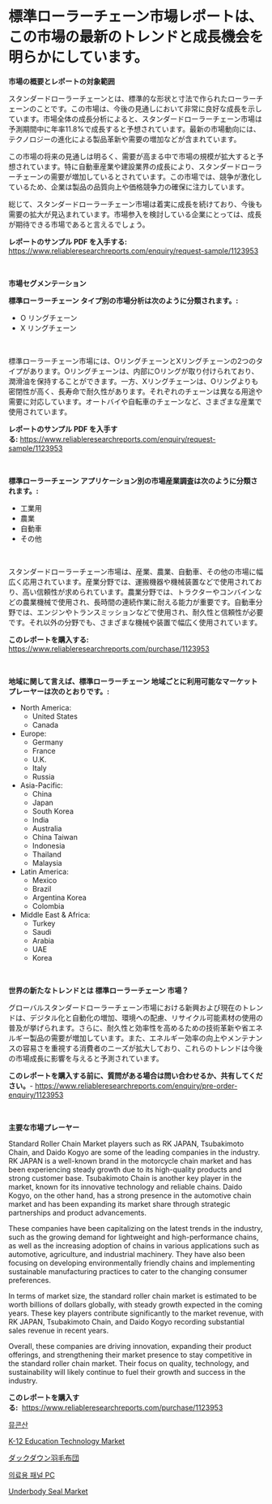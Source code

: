 <p><h1>標準ローラーチェーン市場レポートは、この市場の最新のトレンドと成長機会を明らかにしています。</h1></p><p><strong>市場の概要とレポートの対象範囲</strong></p>
<p><p>スタンダードローラーチェーンとは、標準的な形状と寸法で作られたローラーチェーンのことです。この市場は、今後の見通しにおいて非常に良好な成長を示しています。市場全体の成長分析によると、スタンダードローラーチェーン市場は予測期間中に年率11.8%で成長すると予想されています。最新の市場動向には、テクノロジーの進化による製品革新や需要の増加などが含まれています。</p><p>この市場の将来の見通しは明るく、需要が高まる中で市場の規模が拡大すると予想されています。特に自動車産業や建設業界の成長により、スタンダードローラーチェーンの需要が増加しているとされています。この市場では、競争が激化しているため、企業は製品の品質向上や価格競争力の確保に注力しています。</p><p>総じて、スタンダードローラーチェーン市場は着実に成長を続けており、今後も需要の拡大が見込まれています。市場参入を検討している企業にとっては、成長が期待できる市場であると言えるでしょう。</p></p>
<p><strong>レポートのサンプル PDF を入手する:</strong> <a href="https://www.reliableresearchreports.com/enquiry/request-sample/1123953">https://www.reliableresearchreports.com/enquiry/request-sample/1123953</a></p>
<p>&nbsp;</p>
<p><strong>市場セグメンテーション</strong></p>
<p><strong>標準ローラーチェーン タイプ別の市場分析は次のように分類されます。:</strong></p>
<p><ul><li>O リングチェーン</li><li>X リングチェーン</li></ul></p>
<p>&nbsp;</p>
<p><p>標準ローラーチェーン市場には、OリングチェーンとXリングチェーンの2つのタイプがあります。Oリングチェーンは、内部にOリングが取り付けられており、潤滑油を保持することができます。一方、Xリングチェーンは、Oリングよりも密閉性が高く、長寿命で耐久性があります。それぞれのチェーンは異なる用途や需要に対応しています。オートバイや自転車のチェーンなど、さまざまな産業で使用されています。</p></p>
<p><strong>レポートのサンプル PDF を入手する:</strong>&nbsp;<a href="https://www.reliableresearchreports.com/enquiry/request-sample/1123953">https://www.reliableresearchreports.com/enquiry/request-sample/1123953</a></p>
<p>&nbsp;</p>
<p><strong> 標準ローラーチェーン アプリケーション別の市場産業調査は次のように分類されます。:</strong></p>
<p><ul><li>工業用</li><li>農業</li><li>自動車</li><li>その他</li></ul></p>
<p>&nbsp;</p>
<p><p>スタンダードローラーチェーン市場は、産業、農業、自動車、その他の市場に幅広く応用されています。産業分野では、運搬機器や機械装置などで使用されており、高い信頼性が求められています。農業分野では、トラクターやコンバインなどの農業機械で使用され、長時間の連続作業に耐える能力が重要です。自動車分野では、エンジンやトランスミッションなどで使用され、耐久性と信頼性が必要です。それ以外の分野でも、さまざまな機械や装置で幅広く使用されています。</p></p>
<p><strong>このレポートを購入する:</strong>&nbsp; <a href="https://www.reliableresearchreports.com/purchase/1123953">https://www.reliableresearchreports.com/purchase/1123953</a></p>
<p>&nbsp;</p>
<p><strong>地域に関して言えば、標準ローラーチェーン 地域ごとに利用可能なマーケットプレーヤーは次のとおりです。:</strong></p>
<p><ul>
    <li>
        North America:
        <ul>
            <li>United States</li>
            <li>Canada</li>
        </ul>
    </li>
    <li>
        Europe:
        <ul>
            <li>Germany</li>
            <li>France</li>
            <li>U.K.</li>
            <li>Italy</li>
            <li>Russia</li>
        </ul>
    </li>
    <li>
        Asia-Pacific:
        <ul>
            <li>China</li>
            <li>Japan</li>
            <li>South Korea</li>
            <li>India</li>
            <li>Australia</li>
            <li>China Taiwan</li>
            <li>Indonesia</li>
            <li>Thailand</li>
            <li>Malaysia</li>
        </ul>
    </li>
    <li>
        Latin America:
        <ul>
            <li>Mexico</li>
            <li>Brazil</li>
            <li>Argentina Korea</li>
            <li>Colombia</li>
        </ul>
    </li>
    <li>
        Middle East & Africa:
        <ul>
            <li>Turkey</li>
            <li>Saudi</li>
            <li>Arabia</li>
            <li>UAE</li>
            <li>Korea</li>
        </ul>
    </li>
    </ul></p>
<p>&nbsp;</p>
<p><strong>世界の新たなトレンドとは 標準ローラーチェーン 市場？</strong></p>
<p><p>グローバルスタンダードローラーチェーン市場における新興および現在のトレンドは、デジタル化と自動化の増加、環境への配慮、リサイクル可能素材の使用の普及が挙げられます。さらに、耐久性と効率性を高めるための技術革新や省エネルギー製品の需要が増加しています。また、エネルギー効率の向上やメンテナンスの容易さを重視する消費者のニーズが拡大しており、これらのトレンドは今後の市場成長に影響を与えると予測されています。</p></p>
<p><strong>このレポートを購入する前に、質問がある場合は問い合わせるか、共有してください。</strong>- <a href="https://www.reliableresearchreports.com/enquiry/pre-order-enquiry/1123953">https://www.reliableresearchreports.com/enquiry/pre-order-enquiry/1123953</a></p>
<p>&nbsp;</p>
<p><strong>主要な市場プレーヤー</strong></p>
<p><p>Standard Roller Chain Market players such as RK JAPAN, Tsubakimoto Chain, and Daido Kogyo are some of the leading companies in the industry. RK JAPAN is a well-known brand in the motorcycle chain market and has been experiencing steady growth due to its high-quality products and strong customer base. Tsubakimoto Chain is another key player in the market, known for its innovative technology and reliable chains. Daido Kogyo, on the other hand, has a strong presence in the automotive chain market and has been expanding its market share through strategic partnerships and product advancements.</p><p>These companies have been capitalizing on the latest trends in the industry, such as the growing demand for lightweight and high-performance chains, as well as the increasing adoption of chains in various applications such as automotive, agriculture, and industrial machinery. They have also been focusing on developing environmentally friendly chains and implementing sustainable manufacturing practices to cater to the changing consumer preferences.</p><p>In terms of market size, the standard roller chain market is estimated to be worth billions of dollars globally, with steady growth expected in the coming years. These key players contribute significantly to the market revenue, with RK JAPAN, Tsubakimoto Chain, and Daido Kogyo recording substantial sales revenue in recent years.</p><p>Overall, these companies are driving innovation, expanding their product offerings, and strengthening their market presence to stay competitive in the standard roller chain market. Their focus on quality, technology, and sustainability will likely continue to fuel their growth and success in the industry.</p></p>
<p><strong>このレポートを購入する:</strong>&nbsp;&nbsp;<a href="https://www.reliableresearchreports.com/purchase/1123953">https://www.reliableresearchreports.com/purchase/1123953</a></p>
<p><p><a href="https://github.com/idcefvhkdut6/Market-Research-Report-List-1/blob/main/1813110189730.md">뮤콘산</a></p><p><a href="https://fearless-okapi-6c8.notion.site/K-12-Education-Technology-Market-Furnish-Information-about-Market-Size-Market-Share-Market-Dynamic-8adc1491ed1e45a5a3b9825aa100d00f">K-12 Education Technology Market</a></p><p><a href="https://github.com/joaejkdzgyljvo6/Market-Research-Report-List-1/blob/main/3789303189856.md">ダックダウン羽毛布団</a></p><p><a href="https://github.com/vsap75a286l/Market-Research-Report-List-1/blob/main/9542033189729.md">의료용 패널 PC</a></p><p><a href="https://view.publitas.com/reportprime-1/underbody-seal-market-size-growing-and-forecasted-for-period-from-2023-2030-and-provides-complete-market-analysis-of-this-market/">Underbody Seal Market</a></p></p>